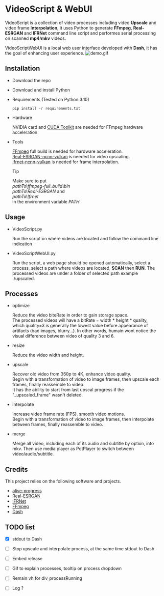 

# VideoScript & WebUI

VideoScript is a collection of video processes including video **Upscale** and video frame **Interpolation**, it uses Python to generate **FFmpeg**, **Real-ESRGAN** and **IFRNet** command line script and performes serial processing on scanned **mp4**/**mkv** videos.

VideoScriptWebUI is a local web user interface developed with **Dash**, it has the goal of enhancing user experience.
![demo.gif](./doc/demo.gif)



## Installation

- Download the repo

- Download and install Python

- Requirements (Tested on Python 3.10)

    ```shell
    pip install -r requirements.txt
    ```

- Hardware

    NVIDIA card and [CUDA Toolkit](https://developer.nvidia.com/cuda-toolkit) are needed for FFmpeg hardware acceleration.

- Tools

    [FFmpeg](https://www.ffmpeg.org/download.html) full build is needed for hardware acceleration.  
    [Real-ESRGAN-ncnn-vulkan](https://github.com/xinntao/Real-ESRGAN-ncnn-vulkan/releases) is needed for video upscaling.  
    [Ifrnet-ncnn-vulkan](https://github.com/nihui/ifrnet-ncnn-vulkan/releases) is needed for frame interpolation.  
    
    > [!TIP]  
    > Make sure to put  
    > *pathTo\ffmpeg-full_build\bin*  
    > *pathTo\Real-ESRGAN* and  
    > *pathTo\Ifrnet*  
    > in the environment variable *PATH*



## Usage

- VideoScript.py

    Run the script on where videos are located and follow the command line indication

- VideoScriptWebUI.py

    Run the script, a web page should be opened automatically, select a process, select a path where videos are located, **SCAN** then **RUN**. The processed videos are under a folder of selected path example ./upscaled.



## Processes

- optimize

    Reduce the video biteRate in order to gain storage space.  
    The processed videos will have a bitRate = width * height * quality, which quality=3 is generally the lowest value before appearance of artifacts (bad images, blurry...). In other words, humain wont notice the visual difference between video of quality 3 and 6.

- resize

    Reduce the video width and height.

- upscale

    Recover old video from 360p to 4K, enhance video quality.  
    Begin with a transformation of video to image frames, then upscale each frames, finally reassemble to video.   
    It has the ability to start from last upscal progress if the "_upscaled_frame" wasn't deleted.

- interpolate

    Increase video frame rate (FPS), smooth video motions.  
    Begin with a transformation of video to image frames, then interpolate between frames, finally reassemble to video.

- merge

    Merge all video, including each of its audio and subtitle by option, into mkv. Then use media player as PotPlayer to switch between video/audio/subtitle.



## Credits

This project relies on the following software and projects.
- [alive-progress](https://github.com/rsalmei/alive-progress)
- [Real-ESRGAN](https://github.com/xinntao/Real-ESRGAN)
- [IFRNet](https://github.com/ltkong218/IFRNet)
- [FFmpeg](https://www.ffmpeg.org/)
- [Dash](https://dash.plotly.com/)



## TODO list

- [X] stdout to Dash
- [ ] Stop upscale and interpolate process, at the same time stdout to Dash
- [ ] Embed release
- [ ] Gif to explain processes, tooltip on process dropdown
- [ ] Remain vh for div_processRunning
- [ ] Log ?


